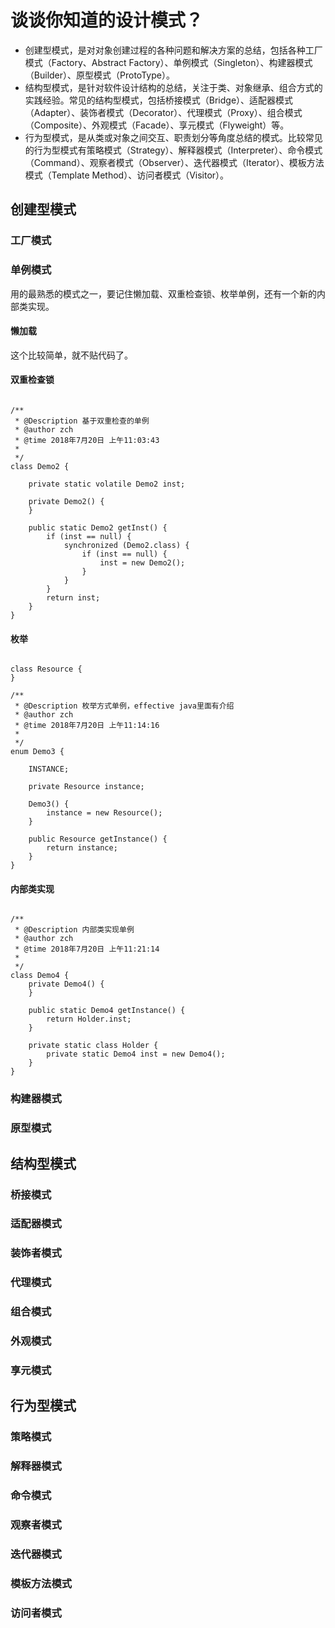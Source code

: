 # 谈谈你知道的设计模式？

- 创建型模式，是对对象创建过程的各种问题和解决方案的总结，包括各种工厂模式（Factory、Abstract Factory）、单例模式（Singleton）、构建器模式（Builder）、原型模式（ProtoType）。
- 结构型模式，是针对软件设计结构的总结，关注于类、对象继承、组合方式的实践经验。常见的结构型模式，包括桥接模式（Bridge）、适配器模式（Adapter）、装饰者模式（Decorator）、代理模式（Proxy）、组合模式（Composite）、外观模式（Facade）、享元模式（Flyweight）等。
- 行为型模式，是从类或对象之间交互、职责划分等角度总结的模式。比较常见的行为型模式有策略模式（Strategy）、解释器模式（Interpreter）、命令模式（Command）、观察者模式（Observer）、迭代器模式（Iterator）、模板方法模式（Template Method）、访问者模式（Visitor）。


## 创建型模式
### 工厂模式
### 单例模式

用的最熟悉的模式之一，要记住懒加载、双重检查锁、枚举单例，还有一个新的内部类实现。

#### 懒加载

这个比较简单，就不贴代码了。

#### 双重检查锁

```

/**
 * @Description 基于双重检查的单例
 * @author zch
 * @time 2018年7月20日 上午11:03:43
 *
 */
class Demo2 {

	private static volatile Demo2 inst;

	private Demo2() {
	}

	public static Demo2 getInst() {
		if (inst == null) {
			synchronized (Demo2.class) {
				if (inst == null) {
					inst = new Demo2();
				}
			}
		}
		return inst;
	}
}

```

#### 枚举

```

class Resource {
}

/**
 * @Description 枚举方式单例，effective java里面有介绍
 * @author zch
 * @time 2018年7月20日 上午11:14:16
 *
 */
enum Demo3 {

	INSTANCE;

	private Resource instance;

	Demo3() {
		instance = new Resource();
	}

	public Resource getInstance() {
		return instance;
	}
}

```

#### 内部类实现


```

/**
 * @Description 内部类实现单例
 * @author zch
 * @time 2018年7月20日 上午11:21:14
 *
 */
class Demo4 {
	private Demo4() {
	}

	public static Demo4 getInstance() {
		return Holder.inst;
	}

	private static class Holder {
		private static Demo4 inst = new Demo4();
	}
}
```


### 构建器模式
### 原型模式

## 结构型模式
### 桥接模式
### 适配器模式
### 装饰者模式
### 代理模式
### 组合模式
### 外观模式
### 享元模式

## 行为型模式

### 策略模式

### 解释器模式

### 命令模式

### 观察者模式

### 迭代器模式

### 模板方法模式

### 访问者模式
